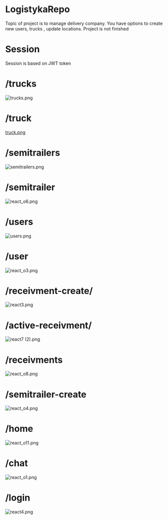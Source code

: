 # LogistykaRepo

Topic of project is  to manage delivery company.
You have options to create new users, trucks , update locations.
Project is not finished

# Session
Session is based on JWT token 

# /trucks
![trucks.png](trucks.png)
# /truck
[truck.png](truck.png)
# /semitrailers
![semitrailers.png](semitrailers.png)
# /semitrailer
![react_o6.png](react_o6.png)
# /users
![users.png](users.png)
# /user
![react_o3.png](react_o3.png)
# /receivment-create/
![react3.png](react3.png)
# /active-receivment/
![react7 (2).png](react7%20%282%29.png)
# /receivments
![react_o8.png](react_o8.png)
# /semitrailer-create
![react_o4.png](react_o4.png)
# /home
![react_o11.png](react_o11.png)
# /chat
![react_o1.png](react_o1.png)
# /login
![react4.png](react4.png)

